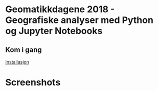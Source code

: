 # Geomatikkdagene 2018 - Geografiske analyser med Python og Jupyter Notebooks

## Kom i gang 

[Installasjon](installasjon.md) 

# Screenshots
